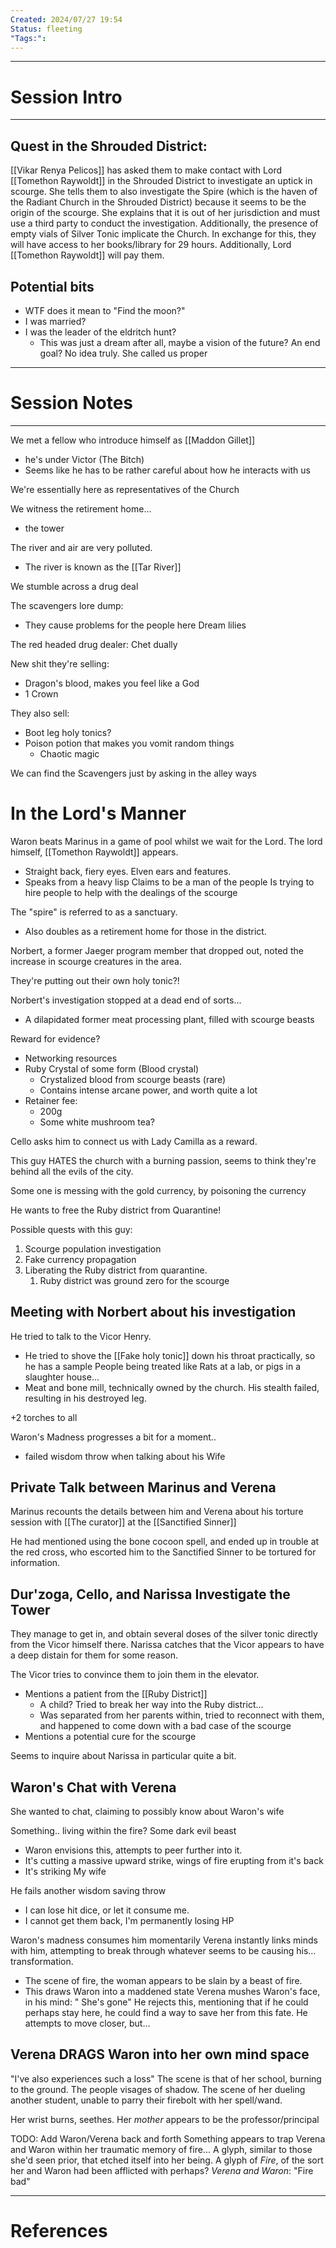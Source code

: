 ```yaml
---
Created: 2024/07/27 19:54
Status: fleeting
"Tags:":
---
```

---
# Session Intro
---
## Quest in the Shrouded District: 
[[Vikar Renya Pelicos]] has asked them to make contact with Lord [[Tomethon Raywoldt]] in the Shrouded District to investigate an uptick in scourge. She tells them to also investigate the Spire (which is the haven of the Radiant Church in the Shrouded District) because it seems to be the origin of the scourge. She explains that it is out of her jurisdiction and must use a third party to conduct the investigation. Additionally, the presence of empty vials of Silver Tonic implicate the Church. In exchange for this, they will have access to her books/library for 29 hours. Additionally, Lord [[Tomethon Raywoldt]] will pay them.
## Potential bits
- WTF does it mean to "Find the moon?"
- I was married?
- I was the leader of the eldritch hunt?
	- This was just a dream after all, maybe a vision of the future? An end goal? No idea truly.
She called us proper
---
# Session Notes
---
We met a fellow who introduce himself as [[Maddon Gillet]]
- he's under Victor (The Bitch)
- Seems like he has to be rather careful about how he interacts with us

We're essentially here as representatives of the Church

We witness the retirement home...
- the tower


The river and air are very polluted.
- The river is known as the [[Tar River]]

We stumble across a drug deal

The scavengers lore dump:
- They cause problems for the people here
Dream lilies

The red headed drug dealer:
Chet dually

New shit they're selling:
- Dragon's blood, makes you feel like a God
- 1 Crown

They also sell:
- Boot leg holy tonics?
- Poison potion that makes you vomit random things
	- Chaotic magic

We can find the Scavengers just by asking in the alley ways

# In the Lord's Manner
Waron beats Marinus in a game of pool whilst we wait for the Lord.
The lord himself, [[Tomethon Raywoldt]] appears.
- Straight back, fiery eyes. Elven ears and features.
- Speaks from a heavy lisp
Claims to be a man of the people
Is trying to hire people to help with the dealings of the scourge


The "spire" is referred to as a sanctuary.
- Also doubles as a retirement home for those in the district.

Norbert, a former Jaeger program member that dropped out, noted the increase in scourge creatures in the area.

They're putting out their own holy tonic?!

Norbert's investigation stopped at a dead end of sorts...
- A dilapidated former meat processing plant, filled with scourge beasts

Reward for evidence?
- Networking resources
- Ruby Crystal of some form (Blood crystal)
	- Crystalized blood from scourge beasts (rare)
	- Contains intense arcane power, and worth quite a lot
- Retainer fee:
	- 200g
	- Some white mushroom tea?

Cello asks him to connect us with Lady Camilla as a reward.

This guy HATES the church with a burning passion, seems to think they're behind all the evils of the city.

Some one is messing with the gold currency, by poisoning the currency

He wants to free the Ruby district from Quarantine!

Possible quests with this guy:
1. Scourge population investigation
2. Fake currency propagation
3. Liberating the Ruby district from quarantine.
	1. Ruby district was ground zero for the scourge

## Meeting with Norbert about his investigation
He tried to talk to the Vicor Henry.
- He tried to shove the [[Fake holy tonic]] down his throat practically, so he has a sample
People being treated like Rats at a lab, or pigs in a slaughter house...
- Meat and bone mill, technically owned by the church.
His stealth failed, resulting in his destroyed leg.

+2 torches to all

Waron's Madness progresses a bit for a moment..
- failed wisdom throw when talking about his Wife

## Private Talk between Marinus and Verena
Marinus recounts the details between him and Verena about his torture session with [[The curator]] at the [[Sanctified Sinner]]

He had mentioned using the bone cocoon spell, and ended up in trouble at the red cross, who escorted him to the Sanctified Sinner to be tortured for information.

## Dur'zoga, Cello, and Narissa Investigate the Tower
They manage to get in, and obtain several doses of the silver tonic directly from the Vicor himself there.
Narissa catches that the Vicor appears to have a deep distain for them for some reason.

The Vicor tries to convince them to join them in the elevator.
- Mentions a patient from the [[Ruby District]]
	- A child? Tried to break her way into the Ruby district...
	- Was separated from her parents within, tried to reconnect with them, and happened to come down with a bad case of the scourge
- Mentions a potential cure for the scourge

Seems to inquire about Narissa in particular quite a bit.


## Waron's Chat with Verena
She wanted to chat, claiming to possibly know about Waron's wife


Something.. living within the fire?
Some dark evil beast
- Waron envisions this, attempts to peer further into it.
- It's cutting a massive upward strike, wings of fire erupting from it's back
- It's striking My wife

He fails another wisdom saving throw
- I can lose hit dice, or let it consume me.
- I cannot get them back, I'm permanently losing HP

Waron's madness consumes him momentarily
Verena instantly links minds with him, attempting to break through whatever seems to be causing his... transformation.
- The scene of fire, the woman appears to be slain by a beast of fire.
- This draws Waron into a maddened state
Verena mushes Waron's face, in his mind:
" She's gone"
He rejects this, mentioning that if he could perhaps stay here, he could find a way to save her from this fate.
He attempts to move closer, but...
## Verena DRAGS Waron into her own mind space
"I've also experiences such a loss"
The scene is that of her school, burning to the ground. The people visages of shadow.
The scene of her dueling another student, unable to parry their firebolt with her spell/wand.

Her wrist burns, seethes.
Her *mother* appears to be the professor/principal

TODO: Add Waron/Verena back and forth
Something appears to trap Verena and Waron within her traumatic memory of fire...
A glyph, similar to those she'd seen prior, that etched itself into her being.
A glyph of *Fire*, of the sort her and Waron had been afflicted with perhaps?
*Verena and Waron*: "Fire bad"

---
# References